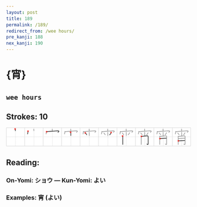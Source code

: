 ```yaml
---
layout: post
title: 189
permalink: /189/
redirect_from: /wee hours/
pre_kanji: 188
nex_kanji: 190
---
```


# {宵}

## `wee hours`

## Strokes: 10

<div class="stroke"><img src="../images/E5AEB5.png" /></div>

## Reading:

### On-Yomi: ショウ &mdash; Kun-Yomi: よい

### Examples: 宵 (よい)
